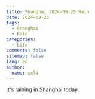 ```yaml
---
title: Shanghai 2024-09-25 Rain
date: 2024-09-25
tags:
  - Shanghai
  - Rain
categories:
  - Life
comments: false
sitemap: false
lang: en
author:
  name: xxl4
---
```


It's raining in Shanghai today.